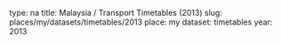 type: na
title: Malaysia / Transport Timetables (2013)
slug: places/my/datasets/timetables/2013
place: my
dataset: timetables
year: 2013

